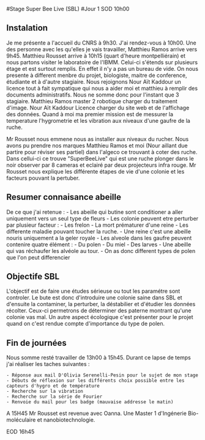 #Stage Super Bee Live (SBL)
#Jour 1 
SOD 10h00
## Instalation 
Je me présente a l'accueil du CNRS à 9h30. J'ai rendez-vous à 10h00. Une des personne avec les qu'elles je vais travailler, Matthieu Ramos arrive vers 9h45. Matthieu Rousset arrive à 10h15 (quart d'heure montpelliérain) et nous partons visiter le laboratoire de l'IBMM. Celui-ci s'étends sur plusieurs étage et est surtout remplis. En effet il n'y a pas un bureau de vide. On nous presente à different menbre du projet, biologiste, maitre de conference, étudiante et à d'autre stagiaire. 
Nous rejoignons Nour Aït Kaddour un licence tout à fait sympatique qui nous a aider moi et matthieu à remplir des documents administratifs.
Nous ne somme donc pour l'instant que 3 stagiaire. 
Matthieu Ramos master 2 robotique charger du traitement d'image.
Nour Aït Kaddour Licence charger du site web et de l'affichage des données.
Quand à moi ma premier mission est de messurer la temperature l'hygrometrie et les vibration aux niveaux d'une gaufre de la ruche.

Mr Rousset nous emmene nous as installer aux niveaux du rucher. Nous avons pu prendre nos marques Matthieu Ramos et moi (Nour aillant due partire pour réviser ses partiel) dans l'algeco ce trouvant à coter des ruche. Dans cellui-ci ce trouve "SuperBeeLive" qui est une ruche plonger dans le noir observer par 8 cameras et eclairé par deux projecteurs infra rouge. 
Mr Rousset nous explique les différente étapes de vie d'une colonie et les facteurs pouvant la pertuber.

## Resumer connaisance abeille 

De ce que j'ai retenue :
	- Les abeille qui butine sont conditioner a aller uniquement vers un seul type de fleurs
	- Les colonie peuvent etre perturber par plusieur facteur :
		- Les frelon
		- La mort prématurer d'une reine
		- Les differente maladie pouvant toucher la ruche.
	- Une reine c'est une abeille nouris uniquement a la geler royale
	- Les alveole dans les gaufre peuvent contenire quatre élément :
		- Du polen
		- Du miel
		- Des larves
		- Une abeille qui vas réchaufer les alvéole au tour.
	- On as donc different types de polen que l'on peut differencier

## Objectife SBL

L'objectif est de faire une études sérieuse ou tout les paramétre sont controler. Le bute est donc d'introduire une colonie saine dans SBL et d'ensuite la contaminer, la perturber, la déstabilier et d'étudier les données récolter. Ceux-ci permetrons de déterminer des paterne montrant qu'une colonie vas mal.
Un autre aspect écologique c'est présenter pour le projet quand on c'est rendue compte d'importance du type de polen.

## Fin de journées
Nous somme resté travailler de 13h00 à 15h45. Durant ce lapse de temps j'ai réaliser les taches suivantes :

	- Réponse aux mail D'Olivia Serenelli-Pesin pour le sujet de mon stage
	- Débuts de réflexion sur les différents choix possible entre les capteurs d'hygro et de température
	- Recherche sur la vibration
	- Recherche sur la série de Fourier
	- Renvoie du mail pour les badge (mauvaise addresse le matin)

A 15H45 Mr Rousset est revenue avec Oanna. Une Master 1 d'Ingénerie Bio-moléculaire et nanobiotechnologie.

EOD 16h45
